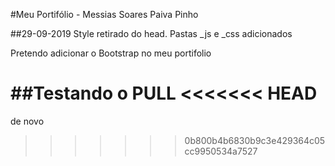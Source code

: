 #Meu Portifólio - Messias Soares Paiva Pinho


##29-09-2019
Style retirado do head. Pastas _js e _css adicionados

Pretendo adicionar o Bootstrap no meu portifolio

##Testando o PULL
<<<<<<< HEAD
=======
de novo

>>>>>>> 0b800b4b6830b9c3e429364c05cc9950534a7527
